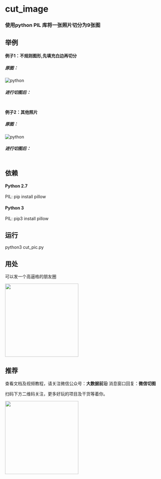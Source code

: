 
# cut_image
### 使用python PIL 库将一张照片切分为9张图

## 举例
#### 例子1：不规则图形,先填充白边再切分
##### 原图：
![python](https://github.com/yangxuan0928/cut_image/blob/master/python.jpeg)

##### 进行切图后：
<table>
	<tr>
		<td style="padding:0"><img src="https://github.com/yangxuan0928/cut_image/blob/master/result/python1.png" alt=""></td>
		<td style="padding:0"><img src="https://github.com/yangxuan0928/cut_image/blob/master/result/python2.png" alt=""></td>
		<td style="padding:0"><img src="https://github.com/yangxuan0928/cut_image/blob/master/result/python3.png" alt=""></td>
	</tr>
	<tr>
		<td style="padding:0"><img src="https://github.com/yangxuan0928/cut_image/blob/master/result/python4.png" alt=""></td>
		<td style="padding:0"><img src="https://github.com/yangxuan0928/cut_image/blob/master/result/python5.png" alt=""></td>
		<td style="padding:0"><img src="https://github.com/yangxuan0928/cut_image/blob/master/result/python6.png" alt=""></td>
	</tr><tr>
		<td style="padding:0"><img src="https://github.com/yangxuan0928/cut_image/blob/master/result/python7.png" alt=""></td>
		<td style="padding:0"><img src="https://github.com/yangxuan0928/cut_image/blob/master/result/python8.png" alt=""></td>
		<td style="padding:0"><img src="https://github.com/yangxuan0928/cut_image/blob/master/result/python9.png" alt=""></td>
	</tr>
</table>

#### 例子2：其他照片
##### 原图：
![python](https://github.com/yangxuan0928/cut_image/blob/master/dcapi.jpeg)

##### 进行切图后：
<table>
	<tr>
		<td style="padding:0"><img src="https://github.com/yangxuan0928/cut_image/blob/master/result/1.png" alt=""></td>
		<td style="padding:0"><img src="https://github.com/yangxuan0928/cut_image/blob/master/result/2.png" alt=""></td>
		<td style="padding:0"><img src="https://github.com/yangxuan0928/cut_image/blob/master/result/3.png" alt=""></td>
	</tr>
	<tr>
		<td style="padding:0"><img src="https://github.com/yangxuan0928/cut_image/blob/master/result/4.png" alt=""></td>
		<td style="padding:0"><img src="https://github.com/yangxuan0928/cut_image/blob/master/result/5.png" alt=""></td>
		<td style="padding:0"><img src="https://github.com/yangxuan0928/cut_image/blob/master/result/6.png" alt=""></td>
	</tr><tr>
		<td style="padding:0"><img src="https://github.com/yangxuan0928/cut_image/blob/master/result/7.png" alt=""></td>
		<td style="padding:0"><img src="https://github.com/yangxuan0928/cut_image/blob/master/result/8.png" alt=""></td>
		<td style="padding:0"><img src="https://github.com/yangxuan0928/cut_image/blob/master/result/9.png" alt=""></td>
	</tr>
</table>

## 依赖

#### Python 2.7
PIL: pip install pillow

#### Python 3
PIL: pip3 install pillow

## 运行

python3 cut_pic.py

## 用处
可以发一个高逼格的朋友圈

<img width="240" src="https://github.com/yangxuan0928/cut_image/blob/master/doc/WechatIMG198.png" alt="">

## 推荐
查看文档及视频教程，请关注微信公众号：**大数据前沿** 消息窗口回复：**微信切图**

扫码下方二维码关注，更多好玩的项目及干货等着你。

<img width="240" src="https://github.com/yangxuan0928/cut_image/blob/master/doc/%E4%BA%8C%E7%BB%B4%E7%A0%81.png" alt="">

